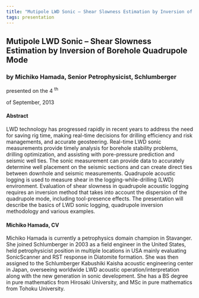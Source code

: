 ```yaml
---
title: "Mutipole LWD Sonic – Shear Slowness Estimation by Inversion of Borehole Quadrupole Mode (Michiko Hamada, Senior Petrophysicist, Schlumberger)"
tags: presentation 
---
```



		
<h2>
Mutipole LWD Sonic – Shear Slowness Estimation by Inversion of Borehole Quadrupole Mode
</h2>

 



		
<h3>
by Michiko Hamada, Senior Petrophysicist, Schlumberger
</h3>

 



 
<p>
presented on the 4
<sup>
th
</sup>

 of September, 2013
</p>

	

 
<h4>
Abstract
</h4>



		

		
<p>
LWD technology has progressed rapidly in recent years to address the need for saving rig time, making real-time decisions for drilling efficiency and risk managements, and accurate geosteering. Real-time LWD sonic measurements provide timely analysis for borehole stability problems, drilling optimization, and assisting with pore-pressure prediction and seismic well ties. The sonic measurement can provide data to accurately determine well placement on the seismic sections and can create direct ties between downhole and seismic measurements. Quadrupole acoustic logging is used to measure shear in the logging-while-drilling (LWD) environment. Evaluation of shear slowness in quadrupole acoustic logging requires an inversion method that takes into account the dispersion of the quadrupole mode, including tool-presence effects. The presentation will describe the basics of LWD sonic logging, quadrupole inversion methodology and various examples.
</p>





		
<h4>
Michiko Hamada, CV
</h4>





		
<p>
Michiko Hamada is currently a petrophysics domain champion in Stavanger. She joined Schlumberger in 2003 as a field engineer in the United States, held petrophysicist position in multiple locations in USA mainly evaluating SonicScanner and RST response in Diatomite formation. She was then assigned to the Schlumberger Kabushiki Kaisha acoustic engineering center in Japan, overseeing worldwide LWD acoustic operation/interpretation along with the new generation in sonic development.  She has a BS degree in pure mathematics from Hirosaki University, and MSc in pure mathematics from Tohoku University.
</p>



 	     

	

